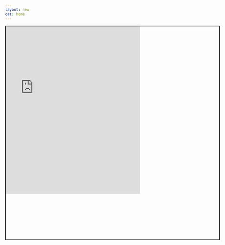 ```yaml
---
layout: new
cat: home
---
```

<div style="border: 2px solid Black; overflow: hidden; margin: 15px auto; width: 700px; height: 700px;">
<iframe scrolling="no" src="http://www.atlantajcc.org/pldb-live/bbyo-co-ed-fall-flag-football-league-37023/?back=pldb_active" style="border: 0px none; margin-left: -260; height: 700px; margin-top: -150px; width: 100%;">
</iframe>
</div>

